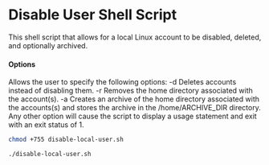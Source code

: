 # Disable User Shell Script

This shell script that allows for a local Linux account to be disabled, deleted, and optionally archived.

#### Options
Allows the user to specify the following options:
-d Deletes accounts instead of disabling them.
-r Removes the home directory associated with the account(s).
-a Creates an archive of the home directory associated with the accounts(s) and stores the archive in the /home/ARCHIVE_DIR directory. 
Any other option will cause the script to display a usage statement and exit with an exit status of 1.



```sh
chmod +755 disable-local-user.sh

./disable-local-user.sh
```

